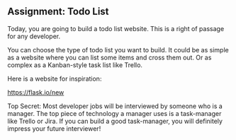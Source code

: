 ## Assignment: Todo List

Today, you are going to build a todo list website. This is a right of passage
for any developer.

You can choose the type of todo list you want to build. It could be as simple as
a website where you can list some items and cross them out. Or as complex as a
Kanban-style task list like Trello.

Here is a website for inspiration:

https://flask.io/new

Top Secret: Most developer jobs will be interviewed by someone who is a manager.
The top piece of technology a manager uses is a task-manager like Trello or
Jira. If you can build a good task-manager, you will definitely impress your
future interviewer!
